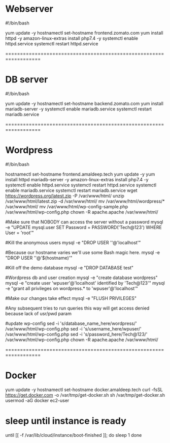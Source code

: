 # Webserver

#!/bin/bash

yum update -y
hostnamectl set-hostname frontend.zomato.com
yum install httpd -y 
amazon-linux-extras install php7.4  -y 
systemctl enable httpd.service
systemctl restart httpd.service


==================================================================


# DB server   

#!/bin/bash

yum update -y
hostnamectl set-hostname backend.zomato.com
yum install mariadb-server -y 
systemctl enable mariadb.service
systemctl restart mariadb.service




==================================================================



# Wordpress   


#!/bin/bash


hostnamectl set-hostname frontend.amaldeep.tech
yum update -y
yum install httpd mariadb-server -y 
amazon-linux-extras install php7.4  -y 
systemctl enable httpd.service
systemctl restart httpd.service
systemctl enable mariadb.service
systemctl restart mariadb.service
wget https://wordpress.org/latest.zip -P /var/www/html/
unzip /var/www/html/latest.zip  -d /var/www/html/
mv /var/www/html/wordpress/* /var/www/html/ 
mv /var/www/html/wp-config-sample.php  /var/www/html/wp-config.php
chown -R apache.apache /var/www/html/  

#Make sure that NOBODY can access the server without a password
mysql -e "UPDATE mysql.user SET Password = PASSWORD('Tech@123') WHERE User = 'root'"

#Kill the anonymous users
mysql -e "DROP USER ''@'localhost'"

#Because our hostname varies we'll use some Bash magic here.
mysql -e "DROP USER ''@'$(hostname)'"

#Kill off the demo database
mysql -e "DROP DATABASE test"

#Wordpress db and user creation 
mysql -e "create database wordpress"
mysql -e "create user 'wpuser'@'localhost' identified by 'Tech@123'"
mysql -e "grant all privileges on wordpress.* to 'wpuser'@'localhost'"

#Make our changes take effect
mysql -e "FLUSH PRIVILEGES"

#Any subsequent tries to run queries this way will get access denied because lack of usr/pwd param


#update wp-config 
sed -i 's/database_name_here/wordpress/' /var/www/html/wp-config.php
sed -i 's/username_here/wpuser/' /var/www/html/wp-config.php
sed -i 's/password_here/Tech@123/' /var/www/html/wp-config.php
chown -R apache.apache /var/www/html/







==================================================================


# Docker 


yum update -y
hostnamectl set-hostname docker.amaldeep.tech
curl -fsSL https://get.docker.com -o /var/tmp/get-docker.sh
sh /var/tmp/get-docker.sh
usermod -aG docker ec2-user




# sleep until instance is ready
until [[ -f /var/lib/cloud/instance/boot-finished ]]; do
  sleep 1
done


